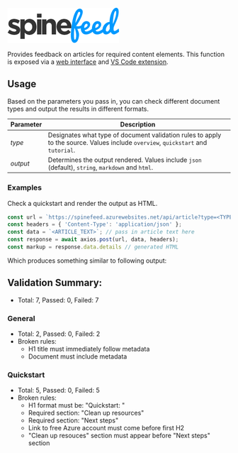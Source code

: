 ![Spinefeed](./spinefeed-logo.png)

Provides feedback on articles for required content elements. This function is exposed via a [web interface](http://craigshoemaker.github.io/spinefeed-website) and [VS Code extension](https://github.com/craigshoemaker/spinefeed-extension).

## Usage
Based on the parameters you pass in, you can check different document types and output the results in different formats.

| Parameter | Description |
|-----------|-------------|
| *type*    | Designates what type of document validation rules to apply to the source. Values include `overview`, `quickstart` and `tutorial`. |
| *output*  | Determines the output rendered. Values include `json` (default), `string`, `markdown` and `html`. |

### Examples
Check a quickstart and render the output as HTML.

```javascript
const url = `https://spinefeed.azurewebsites.net/api/article?type=<TYPE>&output=html`;
const headers = { 'Content-Type': 'application/json' };
const data = `<ARTICLE_TEXT>`; // pass in article text here 
const response = await axios.post(url, data, headers);
const markup = response.data.details // generated HTML
```

Which produces something similar to following output:

## Validation Summary:
- Total: 7, Passed: 0, Failed: 7

### General
- Total: 2, Passed: 0, Failed: 2
- Broken rules:
  * H1 title must immediately follow metadata
  * Document must include metadata

### Quickstart
- Total: 5, Passed: 0, Failed: 5
- Broken rules:
  * H1 format must be: "Quickstart: "
  * Required section: "Clean up resources"
  * Required section: "Next steps"
  * Link to free Azure account must come before first H2
  * "Clean up resouces" section must appear before "Next steps" section
